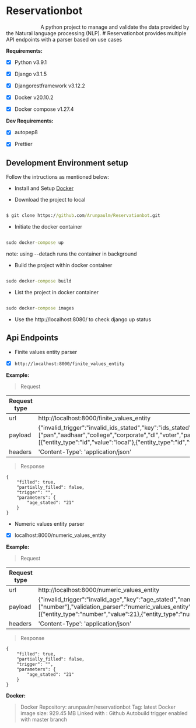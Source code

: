 # Reservationbot

&nbsp;&nbsp;&nbsp;&nbsp;&nbsp;&nbsp;&nbsp;&nbsp;&nbsp;&nbsp;&nbsp;&nbsp;&nbsp;&nbsp;&nbsp;&nbsp;&nbsp;&nbsp;&nbsp;&nbsp;&nbsp;&nbsp;&nbsp;&nbsp;A python project to manage and validate the data provided by the Natural language processing (NLP). # Reservationbot provides multiple API endpoints with a parser based on use cases

**Requirements:**

- [x] Python v3.9.1

- [x] Django v3.1.5

- [x] Djangorestframework v3.12.2

- [x] Docker v20.10.2

- [x] Docker compose v1.27.4

**Dev Requirements:**

- [x] autopep8

- [x] Prettier

## Development Environment setup

Follow the intructions as mentioned below:

- Install and Setup [Docker](https://docs.docker.com/engine/install/)

- Download the project to local

```cmd

$ git clone https://github.com/Arunpaulm/Reservationbot.git

```

- Initiate the docker container

```cmd

sudo docker-compose up

```

note: using --detach runs the container in background

- Build the project within docker container

```cmd

sudo docker-compose build

```

- List the project in docker container

```cmd

sudo docker-compose images

```

- Use the http://localhost:8080/ to check django up status

## Api Endpoints

- Finite values entity parser

- [x] `http://localhost:8000/finite_values_entity`

**Example:**

> Request

| Request type | POST                                                                                                                                                                                                                                                                                                                                                                          |
| ------------ | ----------------------------------------------------------------------------------------------------------------------------------------------------------------------------------------------------------------------------------------------------------------------------------------------------------------------------------------------------------------------------- |
| url          | http://localhost:8000/finite_values_entity                                                                                                                                                                                                                                                                                                                                    |
| payload      | {"invalid_trigger":"invalid_ids_stated","key":"ids_stated","name":"govt_id","reuse":true,"support_multiple":false,"pick_first":true,"supported_values":["pan","aadhaar","college","corporate","dl","voter","passport","local"],"type":["id"],"validation_parser":"finite_values_entity","values":[{"entity_type":"id","value":"local"},{"entity_type":"id","value":"other"}]} |
| headers      | 'Content-Type': 'application/json'                                                                                                                                                                                                                                                                                                                                            |

> Response

```response
{
	"filled": true,
	"partially_filled": false,
	"trigger": "",
	"parameters": {
		"age_stated": "21"
	}
}
```

- Numeric values entity parser

- [x] localhost:8000/numeric_values_entity

**Example:**

> Request

| Request type | POST                                                                                                                                                                                                                                                                                                                     |
| ------------ | ------------------------------------------------------------------------------------------------------------------------------------------------------------------------------------------------------------------------------------------------------------------------------------------------------------------------ |
| url          | http://localhost:8000/numeric_values_entity                                                                                                                                                                                                                                                                              |
| payload      | {"invalid_trigger":"invalid_age","key":"age_stated","name":"age","reuse":true,"pick_first":true,"support_multiple":false,"type":["number"],"validation_parser":"numeric_values_entity","constraint":"x>=18 and x<=30","var_name":"x","values":[{"entity_type":"number","value":21},{"entity_type":"number","value":21}]} |
| headers      | 'Content-Type': 'application/json'                                                                                                                                                                                                                                                                                       |

> Response

```response
{
	"filled": true,
	"partially_filled": false,
	"trigger": "",
	"parameters": {
		"age_stated": "21"
	}
}
```

**Docker:**

> Docker Repository: arunpaulm/reservationbot
> Tag: latest
> Docker image size: 929.45 MB
> Linked with : Github
> Autobuild trigger enabled with master branch
